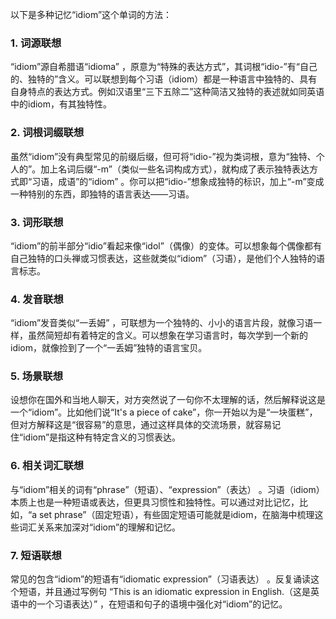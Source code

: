以下是多种记忆“idiom”这个单词的方法：
### 1. 词源联想
“idiom”源自希腊语“idioma” ，原意为“特殊的表达方式”，其词根“idio-”有“自己的、独特的”含义。可以联想到每个习语（idiom）都是一种语言中独特的、具有自身特点的表达方式。例如汉语里“三下五除二”这种简洁又独特的表述就如同英语中的idiom，有其独特性。
### 2. 词根词缀联想
虽然“idiom”没有典型常见的前缀后缀，但可将“idio-”视为类词根，意为“独特、个人的”。加上名词后缀“-m”（类似一些名词构成方式），就构成了表示独特表达方式即“习语，成语”的“idiom” 。你可以把“idio-”想象成独特的标识，加上“-m”变成一种特别的东西，即独特的语言表达——习语。
### 3. 词形联想
“idiom”的前半部分“idio”看起来像“idol”（偶像）的变体。可以想象每个偶像都有自己独特的口头禅或习惯表达，这些就类似“idiom”（习语），是他们个人独特的语言标志。 
### 4. 发音联想
“idiom”发音类似“一丢姆” ，可联想为一个独特的、小小的语言片段，就像习语一样，虽然简短却有着特定的含义。可以想象在学习语言时，每次学到一个新的idiom，就像捡到了一个“一丢姆”独特的语言宝贝。
### 5. 场景联想
设想你在国外和当地人聊天，对方突然说了一句你不太理解的话，然后解释说这是一个“idiom”。比如他们说“It's a piece of cake”，你一开始以为是“一块蛋糕”，但对方解释这是“很容易”的意思，通过这样具体的交流场景，就容易记住“idiom”是指这种有特定含义的习惯表达。
### 6. 相关词汇联想
与“idiom”相关的词有“phrase”（短语）、“expression”（表达） 。习语（idiom）本质上也是一种短语或表达，但更具习惯性和独特性。可以通过对比记忆，比如，“a set phrase”（固定短语），有些固定短语可能就是idiom，在脑海中梳理这些词汇关系来加深对“idiom”的理解和记忆。 
### 7. 短语联想
常见的包含“idiom”的短语有“idiomatic expression”（习语表达） 。反复诵读这个短语，并且通过写例句 “This is an idiomatic expression in English.（这是英语中的一个习语表达）” ，在短语和句子的语境中强化对“idiom”的记忆。 